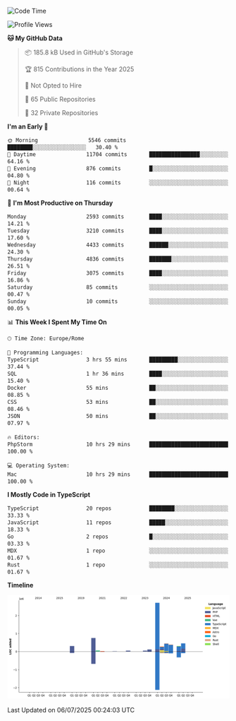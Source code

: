 <!--START_SECTION:waka-->
![Code Time](http://img.shields.io/badge/Code%20Time-6%2C102%20hrs%2030%20mins-blue)

![Profile Views](http://img.shields.io/badge/Profile%20Views-0-blue)

**🐱 My GitHub Data** 

> 📦 185.8 kB Used in GitHub's Storage 
 > 
> 🏆 815 Contributions in the Year 2025
 > 
> 🚫 Not Opted to Hire
 > 
> 📜 65 Public Repositories 
 > 
> 🔑 32 Private Repositories 
 > 
**I'm an Early 🐤** 

```text
🌞 Morning                5546 commits        ████████░░░░░░░░░░░░░░░░░   30.40 % 
🌆 Daytime                11704 commits       ████████████████░░░░░░░░░   64.16 % 
🌃 Evening                876 commits         █░░░░░░░░░░░░░░░░░░░░░░░░   04.80 % 
🌙 Night                  116 commits         ░░░░░░░░░░░░░░░░░░░░░░░░░   00.64 % 
```
📅 **I'm Most Productive on Thursday** 

```text
Monday                   2593 commits        ████░░░░░░░░░░░░░░░░░░░░░   14.21 % 
Tuesday                  3210 commits        ████░░░░░░░░░░░░░░░░░░░░░   17.60 % 
Wednesday                4433 commits        ██████░░░░░░░░░░░░░░░░░░░   24.30 % 
Thursday                 4836 commits        ███████░░░░░░░░░░░░░░░░░░   26.51 % 
Friday                   3075 commits        ████░░░░░░░░░░░░░░░░░░░░░   16.86 % 
Saturday                 85 commits          ░░░░░░░░░░░░░░░░░░░░░░░░░   00.47 % 
Sunday                   10 commits          ░░░░░░░░░░░░░░░░░░░░░░░░░   00.05 % 
```


📊 **This Week I Spent My Time On** 

```text
🕑︎ Time Zone: Europe/Rome

💬 Programming Languages: 
TypeScript               3 hrs 55 mins       █████████░░░░░░░░░░░░░░░░   37.44 % 
SQL                      1 hr 36 mins        ████░░░░░░░░░░░░░░░░░░░░░   15.40 % 
Docker                   55 mins             ██░░░░░░░░░░░░░░░░░░░░░░░   08.85 % 
CSS                      53 mins             ██░░░░░░░░░░░░░░░░░░░░░░░   08.46 % 
JSON                     50 mins             ██░░░░░░░░░░░░░░░░░░░░░░░   07.97 % 

🔥 Editors: 
PhpStorm                 10 hrs 29 mins      █████████████████████████   100.00 % 

💻 Operating System: 
Mac                      10 hrs 29 mins      █████████████████████████   100.00 % 
```

**I Mostly Code in TypeScript** 

```text
TypeScript               20 repos            ████████░░░░░░░░░░░░░░░░░   33.33 % 
JavaScript               11 repos            █████░░░░░░░░░░░░░░░░░░░░   18.33 % 
Go                       2 repos             █░░░░░░░░░░░░░░░░░░░░░░░░   03.33 % 
MDX                      1 repo              ░░░░░░░░░░░░░░░░░░░░░░░░░   01.67 % 
Rust                     1 repo              ░░░░░░░░░░░░░░░░░░░░░░░░░   01.67 % 
```



**Timeline**

![Lines of Code chart](https://raw.githubusercontent.com/frnwtr/frnwtr/main/assets/bar_graph.png)


 Last Updated on 06/07/2025 00:24:03 UTC
<!--END_SECTION:waka-->